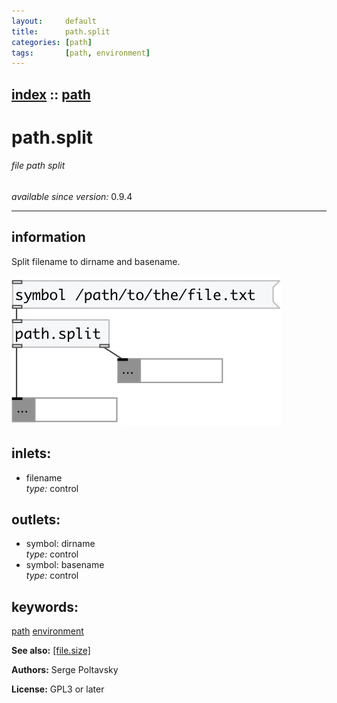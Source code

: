 ```yaml
---
layout:     default
title:      path.split
categories: [path]
tags:       [path, environment]
---
```

[index](index.html) :: [path](category_path.html)
---

# path.split

###### file path split

*available since version:* 0.9.4

---


## information
Split filename to dirname and basename.


[![example](../examples/img/path.split.jpg)](../examples/pd/path.split.pd)









## inlets:

* filename<br>
_type:_ control



## outlets:

* symbol: dirname<br>
_type:_ control
* symbol: basename<br>
_type:_ control



## keywords:

[path](keywords/path.html)
[environment](keywords/environment.html)



**See also:**
[\[file.size\]](file.size.html)




**Authors:** Serge Poltavsky




**License:** GPL3 or later





